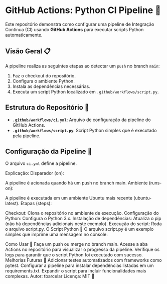 # GitHub Actions: Python CI Pipeline 🚀

Este repositório demonstra como configurar uma pipeline de Integração Contínua (CI) usando **GitHub Actions** para executar scripts Python automaticamente.

## Visão Geral 📋

A pipeline realiza as seguintes etapas ao detectar um `push` no branch `main`:

1. Faz o checkout do repositório.
2. Configura o ambiente Python.
3. Instala as dependências necessárias.
4. Executa um script Python localizado em `.github/workflows/script.py`.

## Estrutura do Repositório 📂

- **`.github/workflows/ci.yml`**: Arquivo de configuração da pipeline do GitHub Actions.
- **`.github/workflows/script.py`**: Script Python simples que é executado pela pipeline.

## Configuração da Pipeline 🔧

O arquivo `ci.yml` define a pipeline. 


Explicação:
Disparador (on):

A pipeline é acionada quando há um push no branch main.
Ambiente (runs-on):

A pipeline é executada em um ambiente Ubuntu mais recente (ubuntu-latest).
Etapas (steps):

Checkout: Clona o repositório no ambiente de execução.
Configuração do Python: Configura o Python 3.x.
Instalação de dependências: Atualiza o pip (não há dependências adicionais neste exemplo).
Execução do script: Roda o arquivo script.py.
O Script Python 🐍
O arquivo script.py é um exemplo simples que imprime uma mensagem no console:


Como Usar 🚀
Faça um push ou merge no branch main.
Acesse a aba Actions no repositório para visualizar o progresso da pipeline.
Verifique os logs para garantir que o script Python foi executado com sucesso.
Melhorias Futuras 🌟
Adicionar testes automatizados com frameworks como pytest.
Configurar a pipeline para instalar dependências listadas em um requirements.txt.
Expandir o script para incluir funcionalidades mais complexas.
Autor: tbarcelar
Licença: MIT 📜